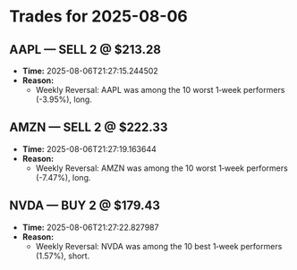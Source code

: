 # Trades for 2025-08-06

## AAPL — SELL 2 @ $213.28
- **Time:** 2025-08-06T21:27:15.244502
- **Reason:**
  - Weekly Reversal: AAPL was among the 10 worst 1‑week performers (-3.95%), long.

## AMZN — SELL 2 @ $222.33
- **Time:** 2025-08-06T21:27:19.163644
- **Reason:**
  - Weekly Reversal: AMZN was among the 10 worst 1‑week performers (-7.47%), long.

## NVDA — BUY 2 @ $179.43
- **Time:** 2025-08-06T21:27:22.827987
- **Reason:**
  - Weekly Reversal: NVDA was among the 10 best 1‑week performers (1.57%), short.

